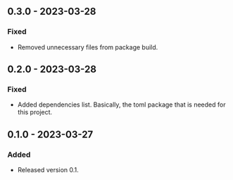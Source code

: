 ## 0.3.0 - 2023-03-28

### Fixed

- Removed unnecessary files from package build.

## 0.2.0 - 2023-03-28

### Fixed

- Added dependencies list. Basically, the toml package that is needed for this
project.

## 0.1.0 - 2023-03-27

### Added

- Released version 0.1.
